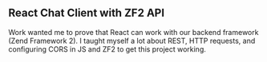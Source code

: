 ## React Chat Client with ZF2 API
Work wanted me to prove that React can work with our backend framework (Zend Framework 2).
I taught myself a lot about REST, HTTP requests, and configuring CORS in JS and ZF2 to get this project working.
